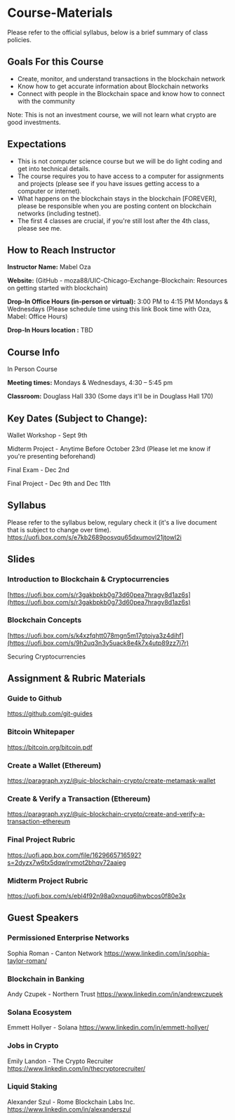 # Course-Materials
Please refer to the official syllabus, below is a brief summary of class policies. 

## Goals For this Course
- Create, monitor, and understand transactions in the blockchain network
- Know how to get accurate information about Blockchain networks
- Connect with people in the Blockchain space and know how to connect with the community

Note: This is not an investment course, we will not learn what crypto are good investments.

## Expectations
- This is not computer science course but we will be do light coding and get into technical details.
- The course requires you to have access to a computer for assignments and projects (please see if you have issues getting access to a computer or internet).
- What happens on the blockchain stays in the blockchain [FOREVER], please be responsible when you are posting content on blockchain networks (including testnet).
- The first 4 classes are crucial, if you're still lost after the 4th class, please see me. 

## How to Reach Instructor
**Instructor Name:** Mabel Oza 

**Website:** (GitHub - moza88/UIC-Chicago-Exchange-Blockchain: Resources on getting started with blockchain)

**Drop-In Office Hours (in-person or virtual):** 3:00 PM to 4:15 PM Mondays & Wednesdays (Please schedule time using this link Book time with Oza, Mabel: Office Hours)

**Drop-In Hours location :** TBD

## Course Info
In Person Course

**Meeting times:** Mondays & Wednesdays, 4:30 – 5:45 pm

**Classroom:** Douglass Hall 330 (Some days it'll be in Douglass Hall 170)

## Key Dates (Subject to Change):
Wallet Workshop - Sept 9th

Midterm Project - Anytime Before October 23rd (Please let me know if you're presenting beforehand)

Final Exam - Dec 2nd

Final Project - Dec 9th and Dec 11th

## Syllabus
Please refer to the syllabus below, regulary check it (it's a live document that is subject to change over time). 
https://uofi.box.com/s/e7kb2689posvqu65dxumovl21jtowl2i

## Slides
### Introduction to Blockchain & Cryptocurrencies
[https://uofi.box.com/s/r3gakbpkb0g73d60pea7hragv8d1az6s](https://uofi.box.com/s/r3gakbpkb0g73d60pea7hragv8d1az6s)

### Blockchain Concepts
[https://uofi.box.com/s/k4xzfqhtt078mgn5m17gtoiya3z4dihf](https://uofi.box.com/s/9h2uq3n3y5uack8e4k7x4utp89zz7j7r)

Securing Cryptocurrencies

## Assignment & Rubric Materials
### Guide to Github
https://github.com/git-guides

### Bitcoin Whitepaper
https://bitcoin.org/bitcoin.pdf

### Create a Wallet (Ethereum)
https://paragraph.xyz/@uic-blockchain-crypto/create-metamask-wallet

### Create & Verify a Transaction (Ethereum)
https://paragraph.xyz/@uic-blockchain-crypto/create-and-verify-a-transaction-ethereum

### Final Project Rubric
https://uofi.app.box.com/file/1629665716592?s=2dyzx7w6tx5dqwlrvmot2bhqv72aaieg

### Midterm Project Rubric
https://uofi.box.com/s/ebl4f92n98a0xnquq6ihwbcos0f80e3x

## Guest Speakers
### Permissioned Enterprise Networks
Sophia Roman - Canton Network
https://www.linkedin.com/in/sophia-taylor-roman/

### Blockchain in Banking
Andy Czupek - Northern Trust
https://www.linkedin.com/in/andrewczupek

### Solana Ecosystem
Emmett Hollyer - Solana
https://www.linkedin.com/in/emmett-hollyer/

### Jobs in Crypto
Emily Landon - The Crypto Recruiter
https://www.linkedin.com/in/thecryptorecruiter/

### Liquid Staking
Alexander Szul - Rome Blockchain Labs Inc.
https://www.linkedin.com/in/alexanderszul









